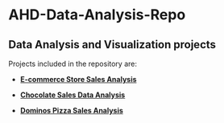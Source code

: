 # AHD-Data-Analysis-Repo
## Data Analysis and Visualization projects

Projects included in the repository are:

- [**E-commerce Store Sales Analysis**](Project1_Details.md)

- [**Chocolate Sales Data Analysis**](Project2_Details.md)

- [**Dominos Pizza Sales Analysis**](Project3_Details.md)
